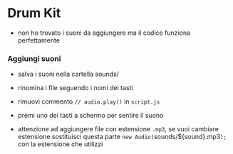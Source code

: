 # Drum Kit

- non ho trovato i suoni da aggiungere ma il codice funziona perfettamente


### Aggiungi suoni

- salva i suoni nella cartella sounds/
- rinomina i file seguendo i nomi dei tasti
- rimuovi commento `// audio.play()` in `script.js`
- premi uno dei tasti a schermo per sentire il suono

  
- attenzione ad aggiungere file con estensione `.mp3`, se vuoi cambiare estensione sostituisci questa parte `new Audio(`sounds/${sound}.mp3`);` con la estensione che utilizzi